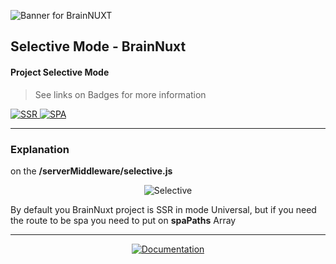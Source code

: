 ![Banner for BrainNUXT](https://github.com/maccali/BrainNUXT/blob/master/.github/banner.png)

## Selective Mode - BrainNuxt

#### Project Selective Mode
> See links on Badges for more information

  <a href="https://alligator.io/vuejs/server-side-rendering-with-nuxtjs/" target="_blank">
    <img alt="SSR" src="https://img.shields.io/badge/Server Side-Rendering-0.svg?style=flat-square&color=007ac0&labelColor=000000">
  </a>
  <a href="https://en.wikipedia.org/wiki/Single-page_application" target="_blank">
    <img alt="SPA" src="https://img.shields.io/badge/Single Page-Application-0.svg?style=flat-square&color=f3c963&labelColor=000000">
  </a>

<hr>

### Explanation

<p>
  on the 
  <b>
  /serverMiddleware/selective.js
  </b>
</p>

<p align="center">
  <img alt="Selective" src="https://github.com/maccali/BrainNUXT/blob/maccali/.github/code/selectiveMode/selective.png">
</p>
<p>By default you BrainNuxt project is SSR in mode Universal, 
but if you need the route to be spa you need to put on <b>spaPaths</b> Array</p>

<hr>
<p align="center">
 <a href="https://github.com/maccali/BrainNUXT/blob/master/.docs/Index.md" target="_blank">
    <img alt="Documentation" src="https://img.shields.io/badge/GO TO-DOCS INDEX-0.svg?style=flat-square&labelColor=000000&color=7159c1">
  </a>
</p>

